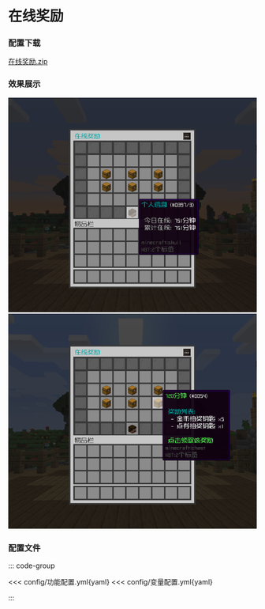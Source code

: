 # 在线奖励

### 配置下载

[在线奖励.zip](config/在线奖励.zip)

### 效果展示

![img](img/img.png)
![img_1](img/img_1.png)

### 配置文件

::: code-group

<<< config/功能配置.yml{yaml}
<<< config/变量配置.yml{yaml}

:::

